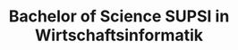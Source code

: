 ---
title: Bachelor of Science SUPSI in Wirtschaftsinformatik
organization: SAE Institute
organizationUrl: https://www.sae.edu
location: Zürich, CH
start: 2014-01-30
end: 2016-08-14
tags: education
---